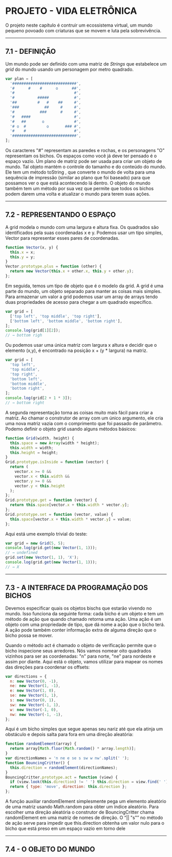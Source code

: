 # PROJETO - VIDA ELETRÔNICA

O projeto neste capítulo é contruir um ecossistema virtual, um mundo pequeno povoado com criaturas que se movem e luta pela sobrevivência.

---

## 7.1 - DEFINIÇÃO

Um mundo pode ser definido com uma matriz de _Strings_ que estabelece um _grid_ do mundo usando um personagem por metro quadrado.

```js
var plan = [
  '############################',
  '#      #    #      o      ##',
  '#                          #',
  '#          #####           #',
  '##         #   #    ##     #',
  '###           ##     #     #',
  '#           ###      #     #',
  '#   ####                   #',
  '#   ##       o             #',
  '# o  #         o       ### #',
  '#    #                     #',
  '############################',
];
```

Os caracteres "#" representam as paredes e rochas, e os personagens "O" representam os bichos. Os espaços como você já deve ter pensado é o espaço vazio. Um plano de matriz pode ser usada para criar um objeto de mundo. Tal objeto mantém o controle do tamanho e do conteúdo do mundo. Ele tem um método toString , que converte o mundo de volta para uma sequência de impressão (similar ao plano que foi baseado) para que possamos ver o que está acontecendo lá dentro. O objeto do mundo também tem um método por sua vez que permite que todos os bichos podem darem uma volta e atualizar o mundo para terem suas ações.

---

## 7.2 - REPRESENTANDO O ESPAÇO

A grid modela o mundo com uma largura e altura fixa. Os quadrados são identificados pela suas coordenadas x e y. Podemos usar um tipo simples, Vector para representar esses pares de coordenadas.

```js
function Vector(x, y) {
  this.x = x;
  this.y = y;
}
Vector.prototype.plus = function (other) {
  return new Vector(this.x + other.x, this.y + other.y);
};
```

Em seguida, temos um tipo de objeto que é o modelo da grid. A grid é uma parte do mundo, um objeto separado para manter as coisas mais simples. Para armazenar um valor a grid podemos usar um array de arrays tendo duas propriedades de acesso para chegar a um quadrado específico.

```js
var grid = [
  ['top left', 'top middle', 'top right'],
  ['bottom left', 'bottom middle', 'bottom right'],
];
console.log(grid[1][2]);
// → bottom righ
```

Ou podemos usar uma única matriz com largura x altura e decidir que o elemento (x,y), é encontrado na posição x + (y \* largura) na matriz.

```js
var grid = [
  'top left',
  'top middle',
  'top right',
  'bottom left',
  'bottom middle',
  'bottom right',
];
console.log(grid[2 + 1 * 3]);
// → bottom right
```

A segunda representação torna as coisas muito mais fácil para criar a matriz. Ao chamar o construtor de array com um único argumento, ele cria uma nova matriz vazia com o comprimento que foi passado de parâmetro. Podemo definir o objeto grid usando alguns métodos básicos:

```js
function Grid(width, height) {
  this.space = new Array(width * height);
  this.width = width;
  this.height = height;
}
Grid.prototype.isInside = function (vector) {
  return (
    vector.x >= 0 &&
    vector.x < this.width &&
    vector.y >= 0 &&
    vector.y < this.height
  );
};
Grid.prototype.get = function (vector) {
  return this.space[vector.x + this.width * vector.y];
};
Grid.prototype.set = function (vector, value) {
  this.space[vector.x + this.width * vector.y] = value;
};
```

Aqui está ume exemplo trivial do teste:

```js
var grid = new Grid(5, 5);
console.log(grid.get(new Vector(1, 1)));
// → undefined
grid.set(new Vector(1, 1), 'X');
console.log(grid.get(new Vector(1, 1)));
// → X
```

---

## 7.3 - A INTERFACE DA PROGRAMAÇÃO DOS BICHOS

Devemos especificar quais os objetos bischs que estarão vivendo no mundo. Isso funciona da seguinte forma: cada bicho é um objeto e tem um método de ação que quando chamado retorna uma ação. Uma ação é um objeto com uma propriedade de tipo, que dá nome a ação que o bicho terá. A ação pode também conter informação extra de alguma direção que o bicho possa se mover.

Quando o método act é chamado o objeto de verificação permite que o bicho inspecione seus arredores. Nós vamos nomear oito quadrados vizinhos para ser as coordenadas: "n" para norte, "ne" para nordeste e assim por diante. Aqui está o objeto, vamos utilizar para mapear os nomes das direções para coordenar os offsets:

```js
var directions = {
  n: new Vector(0, -1),
  ne: new Vector(1, -1),
  e: new Vector(1, 0),
  se: new Vector(1, 1),
  s: new Vector(0, 1),
  sw: new Vector(-1, 1),
  w: new Vector(-1, 0),
  nw: new Vector(-1, -1),
};
```

Aqui é um bicho simples que segue apenas seu nariz até que ela atinja um obstáculo e depois salta para fora em uma direção aleatória:

```js
function randomElement(array) {
  return array[Math.floor(Math.random() * array.length)];
}
var directionNames = 'n ne e se s sw w nw'.split(' ');
function BouncingCritter() {
  this.direction = randomElement(directionNames);
}
BouncingCritter.prototype.act = function (view) {
  if (view.look(this.direction) != ' ') this.direction = view.find(' ') || 's';
  return { type: 'move', direction: this.direction };
};
```

A função auxiliar randomElement simplesmente pega um elemento aleatório de uma matriz usando Math.random para obter um índice aleatório. Para escolher uma direção aleatória o construtor de BouncingCritter chama randomElement em uma matriz de nomes de direção. O “|| "s"” no método de ação serve para impedir que this.direction obtenha um valor nulo para o bicho que está preso em um espaço vazio em torno dele

---

## 7.4 - O OBJETO DO MUNDO
